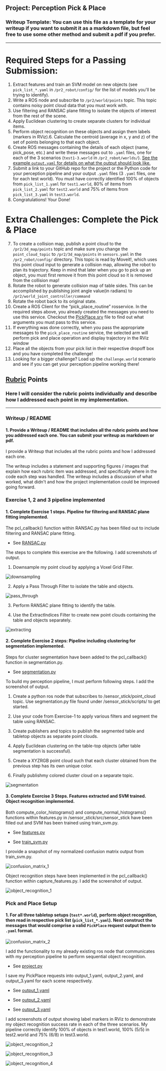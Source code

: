 [//]: # (Image References)

[image1]: ./images/downsampling.png "downsampling"

[image2]: ./images/pass_through.png "pass_through"

[image3]: ./images/extracting.png "extracting"

[image4]: ./images/segmentation.png "segmentation"

[image5]: ./images/confusion_matrix_1.png "confusion_matrix_1"

[image6]: ./images/object_recognition_1.png "object_recognition_1"

[image7]: ./images/confusion_matrix_2.png "confusion_matrix_2"

[image8]: ./images/object_recognition_2.png "object_recognition_2"

[image9]: ./images/object_recognition_3.png "object_recognition_3"

[image10]: ./images/object_recognition_4.png "object_recognition_4"

## Project: Perception Pick & Place
### Writeup Template: You can use this file as a template for your writeup if you want to submit it as a markdown file, but feel free to use some other method and submit a pdf if you prefer.

---


# Required Steps for a Passing Submission:
1. Extract features and train an SVM model on new objects (see `pick_list_*.yaml` in `/pr2_robot/config/` for the list of models you'll be trying to identify). 
2. Write a ROS node and subscribe to `/pr2/world/points` topic. This topic contains noisy point cloud data that you must work with.
3. Use filtering and RANSAC plane fitting to isolate the objects of interest from the rest of the scene.
4. Apply Euclidean clustering to create separate clusters for individual items.
5. Perform object recognition on these objects and assign them labels (markers in RViz).6. Calculate the centroid (average in x, y and z) of the set of points belonging to that each object.
7. Create ROS messages containing the details of each object (name, pick_pose, etc.) and write these messages out to `.yaml` files, one for each of the 3 scenarios (`test1-3.world` in `/pr2_robot/worlds/`).  [See the example `output.yaml` for details on what the output should look like.](https://github.com/udacity/RoboND-Perception-Project/blob/master/pr2_robot/config/output.yaml)  
8. Submit a link to your GitHub repo for the project or the Python code for your perception pipeline and your output `.yaml` files (3 `.yaml` files, one for each test world).  You must have correctly identified 100% of objects from `pick_list_1.yaml` for `test1.world`, 80% of items from `pick_list_2.yaml` for `test2.world` and 75% of items from `pick_list_3.yaml` in `test3.world`.
9. Congratulations!  Your Done!

# Extra Challenges: Complete the Pick & Place
7. To create a collision map, publish a point cloud to the `/pr2/3d_map/points` topic and make sure you change the `point_cloud_topic` to `/pr2/3d_map/points` in `sensors.yaml` in the `/pr2_robot/config/` directory. This topic is read by Moveit!, which uses this point cloud input to generate a collision map, allowing the robot to plan its trajectory.  Keep in mind that later when you go to pick up an object, you must first remove it from this point cloud so it is removed from the collision map!
8. Rotate the robot to generate collision map of table sides. This can be accomplished by publishing joint angle value(in radians) to `/pr2/world_joint_controller/command`
9. Rotate the robot back to its original state.
10. Create a ROS Client for the “pick_place_routine” rosservice.  In the required steps above, you already created the messages you need to use this service. Checkout the [PickPlace.srv](https://github.com/udacity/RoboND-Perception-Project/tree/master/pr2_robot/srv) file to find out what arguments you must pass to this service.
11. If everything was done correctly, when you pass the appropriate messages to the `pick_place_routine` service, the selected arm will perform pick and place operation and display trajectory in the RViz window
12. Place all the objects from your pick list in their respective dropoff box and you have completed the challenge!
13. Looking for a bigger challenge?  Load up the `challenge.world` scenario and see if you can get your perception pipeline working there!

## [Rubric](https://review.udacity.com/#!/rubrics/1067/view) Points
### Here I will consider the rubric points individually and describe how I addressed each point in my implementation.  

---
### Writeup / README

#### 1. Provide a Writeup / README that includes all the rubric points and how you addressed each one.  You can submit your writeup as markdown or pdf.  

I provide a Writeup that includes all the rubric points and how I addressed each one.

The writeup includes a statement and supporting figures / images that explain how each rubric item was addressed, and specifically where in the code each step was handled. The writeup includes a discussion of what worked, what didn't and how the project implementation could be improved going forward.

### Exercise 1, 2 and 3 pipeline implemented
#### 1. Complete Exercise 1 steps. Pipeline for filtering and RANSAC plane fitting implemented.

The pcl_callback() function within RANSAC.py has been filled out to include filtering and RANSAC plane fitting.

- See [RANSAC.py](https://github.com/grapestone5321/robond-perception/blob/master/Exercise-1/RANSAC.py)

The steps to complete this exercise are the following. I add screenshots of output.

   1. Downsample my point cloud by applying a Voxel Grid Filter.

![downsampling][image1]

   2. Apply a Pass Through Filter to isolate the table and objects.

![pass_through][image2]

   3. Perform RANSAC plane fitting to identify the table.

   4. Use the ExtractIndices Filter to create new point clouds containing the table and objects separately.

![extracting][image3]

#### 2. Complete Exercise 2 steps: Pipeline including clustering for segmentation implemented.  

Steps for cluster segmentation have been added to the pcl_callback() function in segmentation.py.

- See [segmentation.py](https://github.com/grapestone5321/robond-perception/blob/master/sensor_stick/scripts/segmentation.py)

To build my perception pipeline, I must perform following steps. I add the screenshot of output.

   1. Create a python ros node that subscribes to /sensor_stick/point_cloud topic. Use segmentation.py file found under /sensor_stick/scripts/ to get started.

   2. Use your code from Exercise-1 to apply various filters and segment the table using RANSAC.

   3. Create publishers and topics to publish the segmented table and tabletop objects as separate point clouds.

   4. Apply Euclidean clustering on the table-top objects (after table segmentation is successful).

   5. Create a XYZRGB point cloud such that each cluster obtained from the previous step has its own unique color.

   6. Finally publishmy colored cluster cloud on a separate topic.

![segmentation][image4]

#### 3. Complete Exercise 3 Steps.  Features extracted and SVM trained.  Object recognition implemented.

Both compute_color_histograms() and compute_normal_histograms() functions within features.py in /sensor_stick/src/sensor_stick have been filled out and SVM has been trained using train_svm.py.

- See [features.py](https://github.com/grapestone5321/robond-perception/blob/master/sensor_stick/src/sensor_stick/features.py)

- See [train_svm.py](https://github.com/grapestone5321/robond-perception/blob/master/sensor_stick/scripts/train_svm.py)

I provide a snapshot of my normalized confusion matrix output from train_svm.py.

![confusion_matrix_1][image5]

Object recognition steps have been implemented in the pcl_callback() function within capture_features.py. I add the screenshot of output.

![object_recognition_1][image6]

### Pick and Place Setup

#### 1. For all three tabletop setups (`test*.world`), perform object recognition, then read in respective pick list (`pick_list_*.yaml`). Next construct the messages that would comprise a valid `PickPlace` request output them to `.yaml` format.

![confusion_matrix_2][image7]

I add the functionality to my already existing ros node that communicates with my perception pipeline to perform sequential object recognition.

- See [project.py](https://github.com/grapestone5321/robond-perception/blob/master/pr2_robot/scripts/project.py)

I save my PickPlace requests into output_1.yaml, output_2.yaml, and output_3.yaml for each scene respectively.

- See [output_1.yaml](https://github.com/grapestone5321/robond-perception/blob/master/output/output_1.yaml)

- See [output_2.yaml](https://github.com/grapestone5321/robond-perception/blob/master/output/output_2.yaml)

- See [output_3.yaml](https://github.com/grapestone5321/robond-perception/blob/master/output/output_3.yaml)

I add screenshots of output showing label markers in RViz to demonstrate my object recognition success rate in each of the three scenarios. My pipeline correctly identify 100% of objects in test1.world, 100% (5/5) in test2.world and 75% (6/8) in test3.world.

![object_recognition_2][image8]

![object_recognition_3][image9]

![object_recognition_4][image10]

